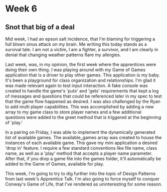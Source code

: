 # Week 6

## Snot that big of a deal

Mid week, I had an epson salt incidence, that I'm blaming for triggering a full blown sinus attack on my brain. Me writing this today stands as a survival tale.  I am not a victim, I am a fighter, a survivor, and I am clearly in denial that changing weather patterns flare my allergies.

Last week, was, in my opinion, the first week where the apprentices were doing their own thing. I was playing around with my Game of Games application that is a driver to play other games. This application is my baby.  It's been a playground for class organization and relationships. I'm glad it was made relevant again to test input interaction.  A fake console was created to handle the game's 'puts' and 'gets' requirements that kept a log of messages and questions that could be referenced later in my spec to test that the game flow happened as desired. I was also challenged by the Ryan to add multi player capabilities.  This was accomplished by adding a new array to my game class to store player names and a few additional questions were added to the greet method that is triggered at the beginning of 'play.'

In a pairing on Friday, I was able to implement the dynamically generated list of available games. The available_games array was created to house the instances of each available game.  This gave my mini application a desired 'drop in' feature. I require a few standard conventions like file name, class name, as well as a 'play' method that accepts a player name parameter. After that, if you drop a game file into the games folder, it'll automatically be added to the Game of Games, available for play.

This week, I'm going to try to dig further into the topic of Design Patterns from last week's Apprentice Talk. I'm also going to force myself to conquer Conway's Game of Life, that I've rendered as uninteresting for some reason.  
